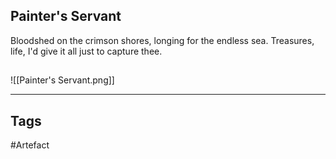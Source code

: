 ## Painter's Servant
Bloodshed on the crimson shores,
longing for the endless sea.
Treasures, life, I'd give it all
just to capture thee.
## 
![[Painter's Servant.png]]

---
## Tags
#Artefact